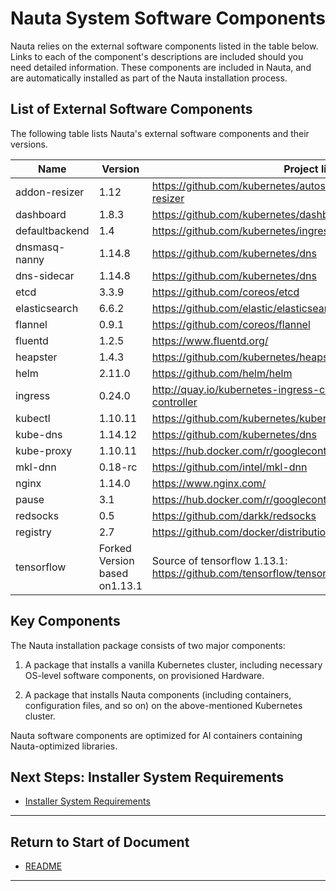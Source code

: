 # Nauta System Software Components

Nauta relies on the external software components listed in the table below. Links to each of the component's descriptions are included should you need detailed information. These components are included in Nauta, and are  automatically installed as part of the Nauta installation process. 

## List of External Software Components

The following table lists Nauta's external software components and their versions. 

Name | Version | Project link
--- | --- | --- 
addon-resizer | 1.12 | https://github.com/kubernetes/autoscaler/tree/master/addon-resizer 
dashboard | 1.8.3 | https://github.com/kubernetes/dashboard
defaultbackend | 1.4 | https://github.com/kubernetes/ingress-nginx
dnsmasq-nanny | 1.14.8 | https://github.com/kubernetes/dns
dns-sidecar | 1.14.8 | https://github.com/kubernetes/dns
etcd | 3.3.9 | https://github.com/coreos/etcd
elasticsearch | 6.6.2 | https://github.com/elastic/elasticsearch
flannel | 0.9.1 | https://github.com/coreos/flannel
fluentd | 1.2.5 | https://www.fluentd.org/
heapster | 1.4.3 | https://github.com/kubernetes/heapster
helm | 2.11.0 | https://github.com/helm/helm
ingress | 0.24.0 | http://quay.io/kubernetes-ingress-controller/nginx-ingress-controller
kubectl | 1.10.11 | https://github.com/kubernetes/kubernetes/tree/master/pkg/kubectl
kube-dns | 1.14.12 | https://github.com/kubernetes/dns 
kube-proxy | 1.10.11 | https://hub.docker.com/r/googlecontainer/kube-proxy-amd64/
mkl-dnn | 0.18-rc | https://github.com/intel/mkl-dnn
nginx | 1.14.0 | https://www.nginx.com/ 
pause | 3.1 | https://hub.docker.com/r/googlecontainer/pause-amd64/
redsocks | 0.5 | https://github.com/darkk/redsocks
registry | 2.7 | https://github.com/docker/distribution
tensorflow | Forked Version based on1.13.1 | Source of tensorflow 1.13.1: https://github.com/tensorflow/tensorflow

## Key Components

The Nauta installation package consists of two major components:

1. A package that installs a vanilla Kubernetes cluster, including necessary OS-level software components, on provisioned Hardware.

1. A package that installs Nauta components (including containers, configuration files, and so on) on the above-mentioned Kubernetes cluster.

Nauta software components are optimized for AI containers containing Nauta-optimized libraries.

## Next Steps: Installer System Requirements

* [Installer System Requirements](../Installer_System_Requirements/ISR.md)

----------------------

## Return to Start of Document

* [README](../README.md)

----------------------



